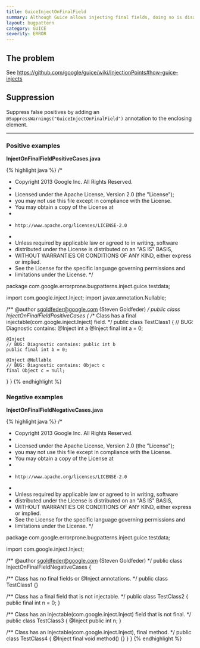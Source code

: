 ```yaml
---
title: GuiceInjectOnFinalField
summary: Although Guice allows injecting final fields, doing so is disallowed because the injected value may not be visible to other threads.
layout: bugpattern
category: GUICE
severity: ERROR
---
```


<!--
*** AUTO-GENERATED, DO NOT MODIFY ***
To make changes, edit the @BugPattern annotation or the explanation in docs/bugpattern.
-->

## The problem
See https://github.com/google/guice/wiki/InjectionPoints#how-guice-injects

## Suppression
Suppress false positives by adding an `@SuppressWarnings("GuiceInjectOnFinalField")` annotation to the enclosing element.

----------

### Positive examples
__InjectOnFinalFieldPositiveCases.java__

{% highlight java %}
/*
 * Copyright 2013 Google Inc. All Rights Reserved.
 *
 * Licensed under the Apache License, Version 2.0 (the "License");
 * you may not use this file except in compliance with the License.
 * You may obtain a copy of the License at
 *
 *     http://www.apache.org/licenses/LICENSE-2.0
 *
 * Unless required by applicable law or agreed to in writing, software
 * distributed under the License is distributed on an "AS IS" BASIS,
 * WITHOUT WARRANTIES OR CONDITIONS OF ANY KIND, either express or implied.
 * See the License for the specific language governing permissions and
 * limitations under the License.
 */

package com.google.errorprone.bugpatterns.inject.guice.testdata;

import com.google.inject.Inject;
import javax.annotation.Nullable;

/** @author sgoldfeder@google.com (Steven Goldfeder) */
public class InjectOnFinalFieldPositiveCases {
  /** Class has a final injectable(com.google.inject.Inject) field. */
  public class TestClass1 {
    // BUG: Diagnostic contains: @Inject int a
    @Inject final int a = 0;

    @Inject
    // BUG: Diagnostic contains: public int b
    public final int b = 0;

    @Inject @Nullable
    // BUG: Diagnostic contains: Object c
    final Object c = null;
  }
}
{% endhighlight %}

### Negative examples
__InjectOnFinalFieldNegativeCases.java__

{% highlight java %}
/*
 * Copyright 2013 Google Inc. All Rights Reserved.
 *
 * Licensed under the Apache License, Version 2.0 (the "License");
 * you may not use this file except in compliance with the License.
 * You may obtain a copy of the License at
 *
 *     http://www.apache.org/licenses/LICENSE-2.0
 *
 * Unless required by applicable law or agreed to in writing, software
 * distributed under the License is distributed on an "AS IS" BASIS,
 * WITHOUT WARRANTIES OR CONDITIONS OF ANY KIND, either express or implied.
 * See the License for the specific language governing permissions and
 * limitations under the License.
 */

package com.google.errorprone.bugpatterns.inject.guice.testdata;

import com.google.inject.Inject;

/** @author sgoldfeder@google.com (Steven Goldfeder) */
public class InjectOnFinalFieldNegativeCases {

  /** Class has no final fields or @Inject annotations. */
  public class TestClass1 {}

  /** Class has a final field that is not injectable. */
  public class TestClass2 {
    public final int n = 0;
  }

  /** Class has an injectable(com.google.inject.Inject) field that is not final. */
  public class TestClass3 {
    @Inject public int n;
  }

  /** Class has an injectable(com.google.inject.Inject), final method. */
  public class TestClass4 {
    @Inject
    final void method() {}
  }
}
{% endhighlight %}


